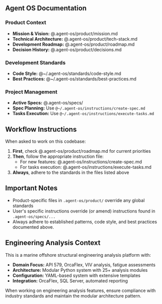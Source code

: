 ## Agent OS Documentation

### Product Context
- **Mission & Vision:** @.agent-os/product/mission.md
- **Technical Architecture:** @.agent-os/product/tech-stack.md
- **Development Roadmap:** @.agent-os/product/roadmap.md
- **Decision History:** @.agent-os/product/decisions.md

### Development Standards
- **Code Style:** @~/.agent-os/standards/code-style.md
- **Best Practices:** @~/.agent-os/standards/best-practices.md

### Project Management
- **Active Specs:** @.agent-os/specs/
- **Spec Planning:** Use `@~/.agent-os/instructions/create-spec.md`
- **Tasks Execution:** Use `@~/.agent-os/instructions/execute-tasks.md`

## Workflow Instructions

When asked to work on this codebase:

1. **First**, check @.agent-os/product/roadmap.md for current priorities
2. **Then**, follow the appropriate instruction file:
   - For new features: @.agent-os/instructions/create-spec.md
   - For tasks execution: @.agent-os/instructions/execute-tasks.md
3. **Always**, adhere to the standards in the files listed above

## Important Notes

- Product-specific files in `.agent-os/product/` override any global standards
- User's specific instructions override (or amend) instructions found in `.agent-os/specs/...`
- Always adhere to established patterns, code style, and best practices documented above.

## Engineering Analysis Context

This is a marine offshore structural engineering analysis platform with:
- **Domain Focus:** API 579, OrcaFlex, VIV analysis, fatigue assessments
- **Architecture:** Modular Python system with 25+ analysis modules
- **Configuration:** YAML-based system with extensive templates
- **Integration:** OrcaFlex, SQL Server, automated reporting

When working on engineering analysis features, ensure compliance with industry standards and maintain the modular architecture pattern.